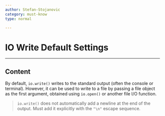```yaml
---
author: Stefan-Stojanovic
category: must-know
type: normal

---
```


# IO Write Default Settings

---
## Content

By default, `io.write()` writes to the standard output (often the console or terminal). However, it can be used to write to a file by passing a file object as the first argument, obtained using `io.open()` or another file I/O function.

> `io.write()` does not automatically add a newline at the end of the output. Must add it explicitly with the `"\n"` escape sequence.

